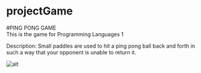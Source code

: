 # projectGame
#PING PONG GAME
<br>This is the game for Programming Languages 1

Description:
Small paddles are used to hit a ping pong ball back and forth in such a way that your opponent is unable to return it.

![alt](https://vk.com/photo387139764_457239017)

